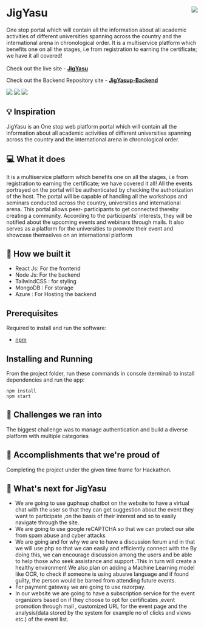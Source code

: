 # JigYasu <img src="https://i.ibb.co/SXVTwtK/Screenshot-2022-09-04-113119.png" align="right">
One stop portal which will contain all the information about all academic activities of different universities spanning across the country and the international arena in chronological order. It is a multiservice platform which benefits one on all the stages, i.e from registration to earning the certificate; we have it all covered!
<br><br>
Check out the live site - [**JigYasu**](https://jigyasu-ds.netlify.app/)

Check out the Backend Repository site - [**JigYasup-Backend**](https://github.com/gaurangagarwal15/jigyasu-backend)

![](https://img.shields.io/github/forks/sahiljena/jigyasu-frontend?color=green&style=for-the-badge)
![](https://img.shields.io/github/stars/sahiljena/jigyasu-frontend?color=silver&style=for-the-badge)
![](https://img.shields.io/github/license/sahiljena/jigyasu-frontend?color=yellow&style=for-the-badge)

## 💡 Inspiration
JigYasu is an  One stop web platform portal which will contain all the information about all academic activities of different universities spanning across the country and the international arena in chronological order.


## 💻 What it does
It is a multiservice platform which benefits one on all the stages, i.e from registration to earning the certificate; we have covered it all!
All the events portrayed on the portal will be authenticated by checking the authorization of the host.
The portal will be capable of handling all the workshops and seminars conducted across the country, universities and international arena.
This portal allows peer- participants to get connected thereby creating a community.
According to the participants’ interests, they will be notified about the upcoming events and webinars through mails.
It also serves as a platform for the universities to promote their event and showcase themselves on an international platform


## 🔨 How we built it

- React Js: For the frontend
- Node Js: For the backend 
- TailwindCSS : for styling
- MongoDB : For storage
- Azure : For Hosting the backend

## Prerequisites

Required to install and run the software:

- [npm](https://www.npmjs.com/get-npm)

## Installing and Running

From the project folder, run these commands in console (terminal) to install dependencies and run the app:

```
npm install
npm start
```

## 🧠 Challenges we ran into

The biggest challenge was to manage authentication and build a diverse platform with multiple categories

## 🏅 Accomplishments that we're proud of

Completing the project under the given time frame for Hackathon.

## 🚀 What's next for JigYasu
- We are going to use guphsup chatbot on the website to have a virtual chat with the user so that they can get suggestion about the event they want to participate ,on the basis of their interest and so to easily navigate through the site.
- We are going to use google reCAPTCHA so that we can protect our site from spam abuse and cyber attacks
- We are going and for why we are to have a discussion forum and in that we will use php so that we can easily and efficiently connect with the By doing this, we can encourage discussion among the users and be able to help those who seek assistance and support .This in turn will create a healthy environment We also plan on adding a Machine Learning model like OCR, to check if someone is using abusive language and if found guilty, the person would be barred from attending future events.
- For payment gateway we are going to use razorpay.
- In our website we are going to have a subscription service for the event organizers based on if they choose to opt for certificates ,event promotion through mail , customized URL for the event page and the analysis(data stored by the system for example no of clicks and views etc.) of the event list.


